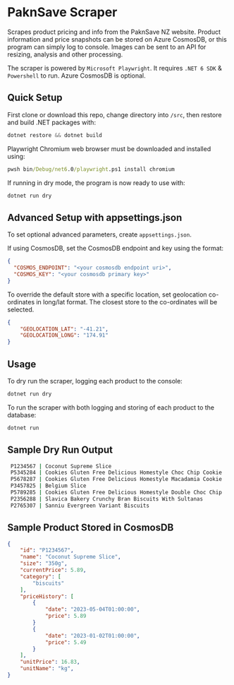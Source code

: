 # PaknSave Scraper

Scrapes product pricing and info from the PaknSave NZ website. Product information and price snapshots can be stored on Azure CosmosDB, or this program can simply log to console. Images can be sent to an API for resizing, analysis and other processing.

The scraper is powered by `Microsoft Playwright`. It requires `.NET 6 SDK` & `Powershell` to run. Azure CosmosDB is optional.

## Quick Setup

First clone or download this repo, change directory into `/src`, then restore and build .NET packages with:

```powershell
dotnet restore && dotnet build
```

Playwright Chromium web browser must be downloaded and installed using:

```cmd
pwsh bin/Debug/net6.0/playwright.ps1 install chromium
```

If running in dry mode, the program is now ready to use with:

```cmd
dotnet run dry
```

## Advanced Setup with appsettings.json

To set optional advanced parameters, create `appsettings.json`.

If using CosmosDB, set the CosmosDB endpoint and key using the format:

```json
{
  "COSMOS_ENDPOINT": "<your cosmosdb endpoint uri>",
  "COSMOS_KEY": "<your cosmosdb primary key>"
}
```

To override the default store with a specific location, set geolocation co-ordinates in long/lat format.
The closest store to the co-ordinates will be selected.

```json
{
    "GEOLOCATION_LAT": "-41.21",
    "GEOLOCATION_LONG": "174.91"
}
```

## Usage

To dry run the scraper, logging each product to the console:

```powershell
dotnet run dry
```

To run the scraper with both logging and storing of each product to the database:

```powershell
dotnet run
```

## Sample Dry Run Output

```cmd
 P1234567 | Coconut Supreme Slice                                     | 350g     | $ 5.89 | $16.83 /kg
 P5345284 | Cookies Gluten Free Delicious Homestyle Choc Chip Cookie  | 250g     | $ 4.89 | $19.56 /kg
 P5678287 | Cookies Gluten Free Delicious Homestyle Macadamia Cookie  | 250g     | $ 4.89 | $19.56 /kg
 P3457825 | Belgium Slice                                             | Each     | $ 5.89 | 
 P5789285 | Cookies Gluten Free Delicious Homestyle Double Choc Chip  | 250g     | $ 4.89 | $19.56 /kg
 P2356288 | Slavica Bakery Crunchy Bran Biscuits With Sultanas        | 230g     | $ 4.49 | $19.52 /kg
 P2765307 | Sanniu Evergreen Variant Biscuits                         | 4 x 132g | $ 6.36 | $12.05 /kg
```

## Sample Product Stored in CosmosDB

```json
{
    "id": "P1234567",
    "name": "Coconut Supreme Slice",
    "size": "350g",
    "currentPrice": 5.89,
    "category": [
        "biscuits"
    ],
    "priceHistory": [
        {
            "date": "2023-05-04T01:00:00",
            "price": 5.89
        }
        {
            "date": "2023-01-02T01:00:00",
            "price": 5.49
        }
    ],
    "unitPrice": 16.83,
    "unitName": "kg",
}
```
